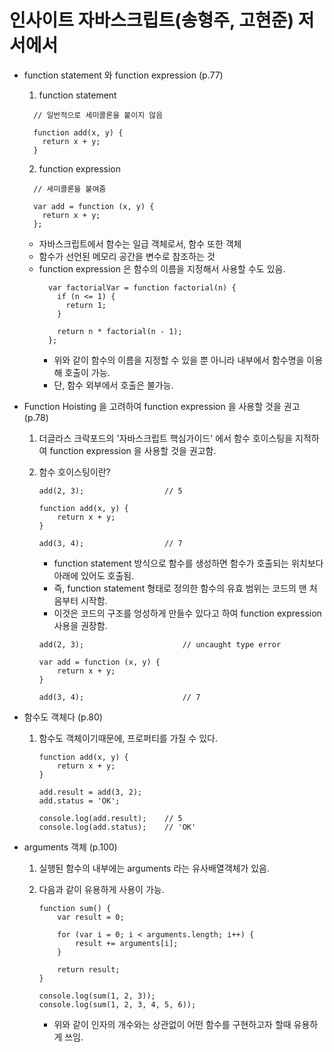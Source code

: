 # 인사이트 자바스크립트(송형주, 고현준) 저서에서

- function statement 와 function expression (p.77)
    1. function statement
    ```
      // 일반적으로 세미콜론을 붙이지 않음

      function add(x, y) {
        return x + y;     
      }
    ```

    2. function expression
    ```
      // 세미콜론을 붙여줌
      
      var add = function (x, y) {
        return x + y;    
      };
    ```
    
    * 자바스크립트에서 함수는 일급 객체로서, 함수 또한 객체
    * 함수가 선언된 메모리 공간을 변수로 참조하는 것
    * function expression 은 함수의 이름을 지정해서 사용할 수도 있음.
      ```
        var factorialVar = function factorial(n) {
          if (n <= 1) {
            return 1;    
          }

          return n * factorial(n - 1);
        };
      ```
      * 위와 같이 함수의 이름을 지정할 수 있을 뿐 아니라 내부에서 함수명을 이용해 호출이 가능.
      * 단, 함수 외부에서 호출은 불가능.

- Function Hoisting 을 고려하여 function expression 을 사용할 것을 권고 (p.78)
    1. 더글라스 크락포드의 '자바스크립트 핵심가이드' 에서 함수 호이스팅을 지적하여 function expression 을 사용할 것을 권고함.
    2. 함수 호이스팅이란?
        ```
        add(2, 3);                  // 5
        
        function add(x, y) {
            return x + y;    
        }

        add(3, 4);                  // 7
        ```

        * function statement 방식으로 함수를 생성하면 함수가 호출되는 위치보다 아래에 있어도 호출됨.
        * 즉, function statement 형태로 정의한 함수의 유효 범위는 코드의 맨 처음부터 시작함.
        * 이것은 코드의 구조를 엉성하게 만들수 있다고 하여 function expression 사용을 권장함.

        ```
        add(2, 3);                      // uncaught type error

        var add = function (x, y) {
            return x + y;    
        }

        add(3, 4);                      // 7
        ```
- 함수도 객체다 (p.80)

    1. 함수도 객체이기때문에, 프로퍼티를 가질 수 있다.
        ```
        function add(x, y) {
            return x + y;    
        }

        add.result = add(3, 2);
        add.status = 'OK';

        console.log(add.result);    // 5
        console.log(add.status);    // 'OK'
        ```
- arguments 객체 (p.100)

    1. 실행된 함수의 내부에는 arguments 라는 유사배열객체가 있음.
    2. 다음과 같이 유용하게 사용이 가능.
        ```
        function sum() {
            var result = 0;
        
            for (var i = 0; i < arguments.length; i++) {
                result += arguments[i];    
            }   

            return result;
        }   

        console.log(sum(1, 2, 3));
        console.log(sum(1, 2, 3, 4, 5, 6));
        ```
    
        * 위와 같이 인자의 개수와는 상관없이 어떤 함수를 구현하고자 할때 유용하게 쓰임. 


